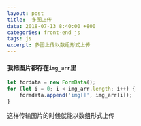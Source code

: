 ```yaml
---
layout: post
title:  多图上传
data: 2018-07-13 8:40:00 +800
categories: front-end js
tags: js
excerpt: 多图上传以数组形式上传
---
```


#### 我把图片都存在`img_arr`里
``` js
let fordata = new FormData();
for (let i = 0; i < img_arr.length; i++) {
    formdata.append('img[]', img_arr[i]);
}
```
这样传输图片的时候就能以数组形式上传

